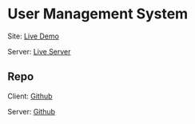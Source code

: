 # User Management System

Site: [Live Demo](https://user-management-system-ums.surge.sh)

Server: [Live Server](https://user-management-system-server-nine.vercel.app/)

## Repo

Client: [Github](https://github.com/xyryc/user-management-system-client)

Server: [Github](https://github.com/xyryc/user-management-system-server)
